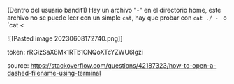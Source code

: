 (Dentro del usuario bandit1)
Hay un archivo "*-*" en el directorio home, este archivo no se puede leer con un simple `cat`, hay que probar con `cat ./ - ` o  `cat <

![[Pasted image 20230608172740.png]]

token: rRGizSaX8Mk1RTb1CNQoXTcYZWU6lgzi

source: https://stackoverflow.com/questions/42187323/how-to-open-a-dashed-filename-using-terminal